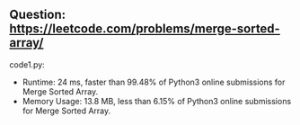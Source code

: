## Question: https://leetcode.com/problems/merge-sorted-array/

code1.py:
* Runtime: 24 ms, faster than 99.48% of Python3 online submissions for Merge Sorted Array.
* Memory Usage: 13.8 MB, less than 6.15% of Python3 online submissions for Merge Sorted Array.